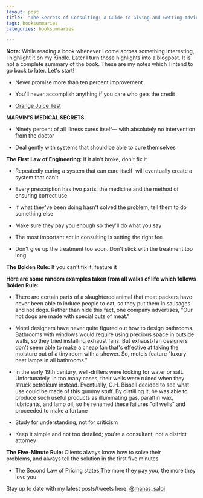 ```yaml
---
layout: post
title:  "The Secrets of Consulting: A Guide to Giving and Getting Advice Successfully - Gerald M. Weinberg"
tags: booksummaries
categories: booksummaries

---
```


**Note:** While reading a book whenever I come across something interesting, I highlight it on my Kindle. Later I turn those highlights into a blogpost. It is not a complete summary of the book. These are my notes which I intend to go back to later. Let's start!

+ Never promise more than ten percent improvement

+ You'll never accomplish anything if you care who gets the credit

+ [Orange Juice Test](https://www.intercom.com/blog/the-orange-juice-test/)

**MARVIN'S MEDICAL SECRETS**

+ Ninety percent of all illness cures itself— with absolutely no intervention from the doctor

+ Deal gently with systems that should be able to cure themselves

**The First Law of Engineering:** If it ain't broke, don't fix it

+ Repeatedly curing a system that can cure itself  will eventually create a system that can't

+ Every prescription has two parts: the medicine and the method of ensuring correct use

+ If what they've been doing hasn't solved the problem, tell them to do something else

+ Make sure they pay you enough so they'll do what you say

+ The most important act in consulting is setting the right fee

+ Don't give up the treatment too soon. Don't stick with the treatment too long

**The Bolden Rule:** If you can't fix it, feature it

**Here are some random examples taken from all walks of life which follows Bolden Rule:**

+ There are certain parts of a slaughtered animal that meat packers have never been able to induce people to eat, so they put them in sausages and hot dogs. Rather than hide this fact, one company advertises, "Our hot dogs are made with special cuts of meat."
+ Motel designers have never quite figured out how to design bathrooms. Bathrooms with windows would require using precious space in outside walls, so they tried installing exhaust fans. But exhaust-fan designers don't seem able to make a cheap fan that's effective at taking the moisture out of a tiny room with a shower. So, motels feature "luxury heat lamps in all bathrooms."
+ In the early 19th century, well-drillers were looking for water or salt. Unfortunately, in too many cases, their wells were ruined when they struck petroleum instead. Eventually, G.H. Bissell decided to see what use could be made of this gummy stuff. By distilling it, he was able to produce such useful products as illuminating gas, paraffin wax, lubricants, and lamp oil, so he renamed these failures "oil wells" and proceeded to make a fortune

+ Study for understanding, not for criticism

+ Keep it simple and not too detailed; you're a consultant, not a district attorney

**The Five-Minute Rule:** Clients always know how to solve their problems, and always tell the solution in the first five minutes

+ The Second Law of Pricing states,The more they pay you, the more they love you

Stay up to date with my latest posts/tweets here: [@manas_saloi](http://twitter.com/manas_saloi)
